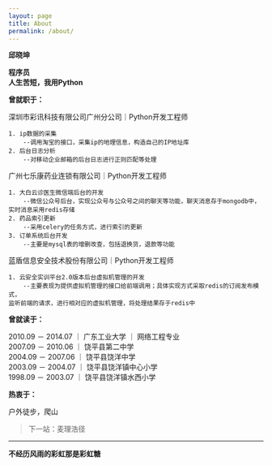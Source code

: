 ```yaml
---
layout: page
title: About
permalink: /about/
---
```



**邱晓坤**  

**程序员**  
**人生苦短，我用Python**  


**曾就职于：**

深圳市彩讯科技有限公司广州分公司｜Python开发工程师

    1. ip数据的采集  
    	--调用淘宝的接口，采集ip的地理信息，构造自己的IP地址库
    2. 后台日志分析
    	--对移动企业邮箱的后台日志进行正则匹配等处理

广州七乐康药业连锁有限公司｜Python开发工程师

    1. 大白云诊医生微信端后台的开发
    	--微信公众号后台，实现公众号与公众号之间的聊天等功能，聊天消息存于mongodb中，  
    实时消息采用redis存储
    2. 药品索引更新
    	--采用celery的任务方式，进行索引的更新
    3. 订单系统后台开发
    	--主要是mysql表的增删改查，包括退换货，退款等功能

蓝盾信息安全技术股份有限公司｜Python开发工程师


    1. 云安全实训平台2.0版本后台虚拟机管理的开发
    	--主要表现为提供虚拟机管理的接口给前端调用；具体实现方式采取redis的订阅发布模式，  
    监听前端的请求，进行相对应的虚拟机管理，将处理结果存于redis中
    	
**曾就读于：**

2010.09 － 2014.07 ｜ 广东工业大学 ｜ 网络工程专业  
2007.09 － 2010.06 ｜ 饶平县第二中学  
2004.09 － 2007.06 ｜ 饶平县饶洋中学  
2003.09 － 2004.07 ｜ 饶平县饶洋镇中心小学  
1998.09 － 2003.07 ｜ 饶平县饶洋镇水西小学  

**热衷于：**

户外徒步，爬山  

>下一站：麦理浩径

---
**不经历风雨的彩虹那是彩虹糖**
